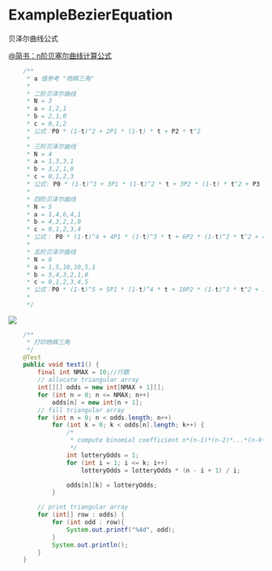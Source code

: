 # ExampleBezierEquation
贝泽尔曲线公式

[@简书：n阶贝塞尔曲线计算公式](https://www.jianshu.com/p/7c56103dcf63)

```java
    /**
     * a 值参考 "杨辉三角"
     *
     * 二阶贝泽尔曲线
     * N = 3
     * a = 1,2,1
     * b = 2,1,0
     * c = 0,1,2
     * 公式：P0 * (1-t)^2 + 2P1 * (1-t) * t + P2 * t^2
     *
     * 三阶贝泽尔曲线
     * N = 4
     * a = 1,3,3,1
     * b = 3,2,1,0
     * c = 0,1,2,3
     * 公式: P0 * (1-t)^3 + 3P1 * (1-t)^2 * t + 3P2 * (1-t) * t^2 + P3 * t^3
     *
     * 四阶贝泽尔曲线
     * N = 5
     * a = 1,4,6,4,1
     * b = 4,3,2,1,0
     * c = 0,1,2,3,4
     * 公式： P0 * (1-t)^4 + 4P1 * (1-t)^3 * t + 6P2 * (1-t)^2 * t^2 + 4P3 * (1-t) * t^3 + P4 * t^4
     *
     * 五阶贝泽尔曲线
     * N = 6
     * a = 1,5,10,10,5,1
     * b = 5,4,3,2,1,0
     * c = 0,1,2,3,4,5
     * 公式：P0 * (1-t)^5 + 5P1 * (1-t)^4 * t + 10P2 * (1-t)^3 * t^2 + 10P3 * (1-t)^2 * t^3 + 5P4 * (1-t) * t^4 + P5 * t^5
     *
     */
```

<img src="https://gss2.bdstatic.com/9fo3dSag_xI4khGkpoWK1HF6hhy/baike/c0%3Dbaike92%2C5%2C5%2C92%2C30/sign=b15f585fc3ea15ce55e3e85bd7695196/7e3e6709c93d70cf89a39cd7f2dcd100bba12b8a.jpg"/>

```java
    /**
     * 打印杨辉三角
     */
    @Test
    public void test1() {
        final int NMAX = 10;//行数
        // allocate triangular array
        int[][] odds = new int[NMAX + 1][];
        for (int n = 0; n <= NMAX; n++)
            odds[n] = new int[n + 1];
        // fill triangular array
        for (int n = 0; n < odds.length; n++)
            for (int k = 0; k < odds[n].length; k++) {
                /*
                 * compute binomial coefficient n*(n-1)*(n-2)*...*(n-k+1)/(1*2*3*...*k)
                 */
                int lotteryOdds = 1;
                for (int i = 1; i <= k; i++)
                    lotteryOdds = lotteryOdds * (n - i + 1) / i;

                odds[n][k] = lotteryOdds;
            }

        // print triangular array
        for (int[] row : odds) {
            for (int odd : row){
                System.out.printf("%4d", odd);
            }
            System.out.println();
        }
    }
```
